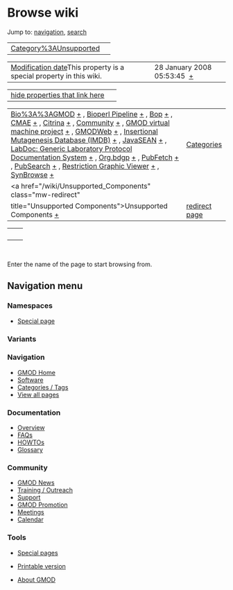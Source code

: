 



<span id="top"></span>




# <span dir="auto">Browse wiki</span>



Jump to: [navigation](#mw-navigation), [search](#p-search)


|  |  |
|----|----|
| [Category%3AUnsupported](/wiki/Category%3AUnsupported "Category%3AUnsupported") |  |

|  |  |
|----|----|
| <span class="smw-highlighter" data-type="1" state="inline" data-title="Property"><span class="smwbuiltin">[Modification date](/wiki/Property:Modification_date "Property:Modification date")</span><span class="smwttcontent">This property is a special property in this wiki.</span></span> | <span class="smwb-value">28 January 2008 05:53:45  <span class="smwsearch">[+](/wiki/Special%3ASearchByProperty/Modification-20date/28-20January-202008-2005:53:45 "Special%3ASearchByProperty/Modification-20date/28-20January-202008-2005:53:45")</span></span> |

<span id="smw_browse_incoming"></span>

|  |  |
|----|----|
| [hide properties that link here](/mediawiki/index.php?title=Special:Browse&offset=0&dir=out&article=Category%3AUnsupported)  |  |

|  |  |
|----|----|
| <span class="smwb-ivalue">[Bio%3A%3AGMOD](/wiki/Bio%3A%3AGMOD "Bio%3A%3AGMOD") <span class="smwbrowse">[+](/wiki/Special%3ABrowse/Bio%3A%3AGMOD "Special%3ABrowse/Bio%3A%3AGMOD")</span></span> , <span class="smwb-ivalue">[Bioperl Pipeline](/wiki/Bioperl_Pipeline "Bioperl Pipeline") <span class="smwbrowse">[+](/wiki/Special%3ABrowse/Bioperl-20Pipeline "Special%3ABrowse/Bioperl-20Pipeline")</span></span> , <span class="smwb-ivalue">[Bop](/wiki/Bop "Bop") <span class="smwbrowse">[+](/wiki/Special%3ABrowse/Bop "Special%3ABrowse/Bop")</span></span> , <span class="smwb-ivalue">[CMAE](/wiki/CMAE "CMAE") <span class="smwbrowse">[+](/wiki/Special%3ABrowse/CMAE "Special%3ABrowse/CMAE")</span></span> , <span class="smwb-ivalue">[Citrina](/wiki/Citrina "Citrina") <span class="smwbrowse">[+](/wiki/Special%3ABrowse/Citrina "Special%3ABrowse/Citrina")</span></span> , <span class="smwb-ivalue">[Community](/wiki/Community "Community") <span class="smwbrowse">[+](/wiki/Special%3ABrowse/Community "Special%3ABrowse/Community")</span></span> , <span class="smwb-ivalue">[GMOD virtual machine project](/wiki/GMOD_virtual_machine_project "GMOD virtual machine project") <span class="smwbrowse">[+](/wiki/Special%3ABrowse/GMOD-20virtual-20machine-20project "Special%3ABrowse/GMOD-20virtual-20machine-20project")</span></span> , <span class="smwb-ivalue">[GMODWeb](/wiki/GMODWeb "GMODWeb") <span class="smwbrowse">[+](/wiki/Special%3ABrowse/GMODWeb "Special%3ABrowse/GMODWeb")</span></span> , <span class="smwb-ivalue">[Insertional Mutagenesis Database (IMDB)](/wiki/Insertional_Mutagenesis_Database_(IMDB) "Insertional Mutagenesis Database (IMDB)") <span class="smwbrowse">[+](/wiki/Special%3ABrowse/Insertional-20Mutagenesis-20Database-20(IMDB) "Special%3ABrowse/Insertional-20Mutagenesis-20Database-20(IMDB)")</span></span> , <span class="smwb-ivalue">[JavaSEAN](/wiki/JavaSEAN "JavaSEAN") <span class="smwbrowse">[+](/wiki/Special%3ABrowse/JavaSEAN "Special%3ABrowse/JavaSEAN")</span></span> , <span class="smwb-ivalue">[LabDoc: Generic Laboratory Protocol Documentation System](/wiki/LabDoc%3A_Generic_Laboratory_Protocol_Documentation_System "LabDoc: Generic Laboratory Protocol Documentation System") <span class="smwbrowse">[+](/wiki/Special%3ABrowse/LabDoc:-20Generic-20Laboratory-20Protocol-20Documentation-20System "Special%3ABrowse/LabDoc:-20Generic-20Laboratory-20Protocol-20Documentation-20System")</span></span> , <span class="smwb-ivalue">[Org.bdgp](/wiki/Org.bdgp "Org.bdgp") <span class="smwbrowse">[+](/wiki/Special%3ABrowse/Org.bdgp "Special%3ABrowse/Org.bdgp")</span></span> , <span class="smwb-ivalue">[PubFetch](/wiki/PubFetch "PubFetch") <span class="smwbrowse">[+](/wiki/Special%3ABrowse/PubFetch "Special%3ABrowse/PubFetch")</span></span> , <span class="smwb-ivalue">[PubSearch](/wiki/PubSearch "PubSearch") <span class="smwbrowse">[+](/wiki/Special%3ABrowse/PubSearch "Special%3ABrowse/PubSearch")</span></span> , <span class="smwb-ivalue">[Restriction Graphic Viewer](/wiki/Restriction_Graphic_Viewer "Restriction Graphic Viewer") <span class="smwbrowse">[+](/wiki/Special%3ABrowse/Restriction-20Graphic-20Viewer "Special%3ABrowse/Restriction-20Graphic-20Viewer")</span></span> , <span class="smwb-ivalue">[SynBrowse](/wiki/SynBrowse "SynBrowse") <span class="smwbrowse">[+](/wiki/Special%3ABrowse/SynBrowse "Special%3ABrowse/SynBrowse")</span></span> | [Categories](/wiki/Special%3ACategories "Special%3ACategories") |
| <span class="smwb-ivalue"><a href="/wiki/Unsupported_Components" class="mw-redirect"
title="Unsupported Components">Unsupported Components</a> <span class="smwbrowse">[+](/wiki/Special%3ABrowse/Unsupported-20Components "Special%3ABrowse/Unsupported-20Components")</span></span> | [redirect page](/wiki/Special:ListRedirects "Special:ListRedirects") |

|     |     |
|-----|-----|
|     |     |

 

Enter the name of the page to start browsing from.  








## Navigation menu



### Namespaces

- <span id="ca-nstab-special">[Special
  page](/wiki/Special%3ABrowse/Category%3AUnsupported "This is a special page, you cannot edit the page itself")</span>


### 

### Variants[](#)









<a href="/wiki/Main_Page"
style="background-image: url(http://gmod.org/images/GMOD-cogs.png);"
title="Visit the main page"></a>


### Navigation



- <span id="n-GMOD-Home">[GMOD Home](/wiki/Main_Page)</span>
- <span id="n-Software">[Software](/wiki/GMOD_Components)</span>
- <span id="n-Categories-.2F-Tags">[Categories /
  Tags](/wiki/Categories)</span>
- <span id="n-View-all-pages">[View all
  pages](/wiki/Special:AllPages)</span>




### Documentation



- <span id="n-Overview">[Overview](/wiki/Overview)</span>
- <span id="n-FAQs">[FAQs](/wiki/Category%3AFAQ)</span>
- <span id="n-HOWTOs">[HOWTOs](/wiki/Category%3AHOWTO)</span>
- <span id="n-Glossary">[Glossary](/wiki/Glossary)</span>




### Community



- <span id="n-GMOD-News">[GMOD News](/wiki/GMOD_News)</span>
- <span id="n-Training-.2F-Outreach">[Training /
  Outreach](/wiki/Training_and_Outreach)</span>
- <span id="n-Support">[Support](/wiki/Support)</span>
- <span id="n-GMOD-Promotion">[GMOD
  Promotion](/wiki/GMOD_Promotion)</span>
- <span id="n-Meetings">[Meetings](/wiki/Meetings)</span>
- <span id="n-Calendar">[Calendar](/wiki/Calendar)</span>




### Tools



- <span id="t-specialpages"><a href="/wiki/Special%3ASpecialPages" accesskey="q"
  title="A list of all special pages [q]">Special pages</a></span>
- <span id="t-print"><a
  href="/mediawiki/index.php?title=Special%3ABrowse/Category%3AUnsupported&amp;printable=yes"
  rel="alternate" accesskey="p"
  title="Printable version of this page [p]">Printable version</a></span>





- <span id="footer-places-about">[About
  GMOD](/wiki/GMOD%3AAbout "GMOD%3AAbout")</span>

<!-- -->




